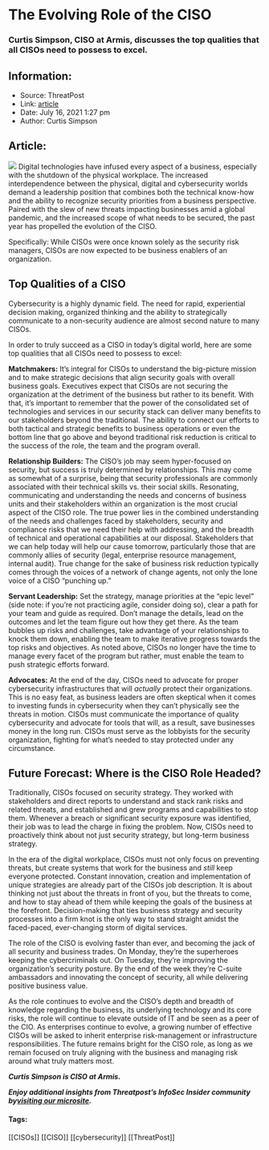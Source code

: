 # The Evolving Role of the CISO
### Curtis Simpson, CISO at Armis, discusses the top qualities that all CISOs need to possess to excel.

## Information:
+ Source: ThreatPost
+ Link: [article](https://kasperskycontenthub.com/threatpost-global/?p=167873)
+ Date: July 16, 2021  1:27 pm
+ Author: Curtis Simpson


## Article:
![](https://media.threatpost.com/wp-content/uploads/sites/103/2021/07/16131625/CISO-e1626455800361.jpg)
Digital technologies have infused every aspect of a business, especially with the shutdown of the physical workplace. The increased interdependence between the physical, digital and cybersecurity worlds demand a leadership position that combines both the technical know-how and the ability to recognize security priorities from a business perspective. Paired with the slew of new threats impacting businesses amid a global pandemic, and the increased scope of what needs to be secured, the past year has propelled the evolution of the CISO.


Specifically: While CISOs were once known solely as the security risk managers, CISOs are now expected to be business enablers of an organization.


**Top Qualities of a CISO**
---------------------------


Cybersecurity is a highly dynamic field. The need for rapid, experiential decision making, organized thinking and the ability to strategically communicate to a non-security audience are almost second nature to many CISOs.


In order to truly succeed as a CISO in today’s digital world, here are some top qualities that all CISOs need to possess to excel:


**Matchmakers:** It’s integral for CISOs to understand the big-picture mission and to make strategic decisions that align security goals with overall business goals. Executives expect that CISOs are not securing the organization at the detriment of the business but rather to its benefit. With that, it’s important to remember that the power of the consolidated set of technologies and services in our security stack can deliver many benefits to our stakeholders beyond the traditional. The ability to connect our efforts to both tactical and strategic benefits to business operations or even the bottom line that go above and beyond traditional risk reduction is critical to the success of the role, the team and the program overall.


**Relationship Builders:** The CISO’s job may seem hyper-focused on security, but success is truly determined by relationships. This may come as somewhat of a surprise, being that security professionals are commonly associated with their technical skills vs. their social skills. Resonating, communicating and understanding the needs and concerns of business units and their stakeholders within an organization is the most crucial aspect of the CISO role. The true power lies in the combined understanding of the needs and challenges faced by stakeholders, security and compliance risks that we need their help with addressing, and the breadth of technical and operational capabilities at our disposal. Stakeholders that we can help today will help our cause tomorrow, particularly those that are commonly allies of security (legal, enterprise resource management, internal audit). True change for the sake of business risk reduction typically comes through the voices of a network of change agents, not only the lone voice of a CISO “punching up.”


**Servant Leadership:** Set the strategy, manage priorities at the “epic level” (side note: if you’re not practicing agile, consider doing so), clear a path for your team and guide as required. Don’t manage the details, lead on the outcomes and let the team figure out how they get there. As the team bubbles up risks and challenges, take advantage of your relationships to knock them down, enabling the team to make iterative progress towards the top risks and objectives. As noted above, CISOs no longer have the time to manage every facet of the program but rather, must enable the team to push strategic efforts forward.


**Advocates:** At the end of the day, CISOs need to advocate for proper cybersecurity infrastructures that will *actually* protect their organizations. This is no easy feat, as business leaders are often skeptical when it comes to investing funds in cybersecurity when they can’t physically see the threats in motion. CISOs must communicate the importance of quality cybersecurity and advocate for tools that will, as a result, save businesses money in the long run. CISOs must serve as the lobbyists for the security organization, fighting for what’s needed to stay protected under any circumstance.


**Future Forecast: Where is the CISO Role Headed?**
---------------------------------------------------


Traditionally, CISOs focused on security strategy. They worked with stakeholders and direct reports to understand and stack rank risks and related threats, and established and grew programs and capabilities to stop them. Whenever a breach or significant security exposure was identified, their job was to lead the charge in fixing the problem. Now, CISOs need to proactively think about not just security strategy, but long-term business strategy.


In the era of the digital workplace, CISOs must not only focus on preventing threats, but create systems that work for the business and *still* keep everyone protected. Constant innovation, creation and implementation of unique strategies are already part of the CISOs job description. It is about thinking not just about the threats in front of you, but the threats to come, and how to stay ahead of them while keeping the goals of the business at the forefront. Decision-making that ties business strategy and security processes into a firm knot is the only way to stand straight amidst the faced-paced, ever-changing storm of digital services.


The role of the CISO is evolving faster than ever, and becoming the jack of all security and business trades. On Monday, they’re the superheroes keeping the cybercriminals out. On Tuesday, they’re improving the organization’s security posture. By the end of the week they’re C-suite ambassadors and innovating the concept of security, all while delivering positive business value.


As the role continues to evolve and the CISO’s depth and breadth of knowledge regarding the business, its underlying technology and its core risks, the role will continue to elevate outside of IT and be seen as a peer of the CIO. As enterprises continue to evolve, a growing number of effective CISOs will be asked to inherit enterprise risk-management or infrastructure responsibilities. The future remains bright for the CISO role, as long as we remain focused on truly aligning with the business and managing risk around what truly matters most.


***Curtis Simpson is CISO at Armis.***


***Enjoy additional insights from Threatpost’s InfoSec Insider community by***[***visiting our microsite***](https://threatpost.com/microsite/infosec-insiders-community/)***.***




#### Tags:
[[CISOs]] [[CISO]] [[cybersecurity]] [[ThreatPost]]
